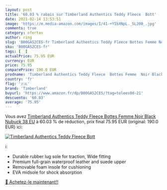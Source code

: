 ```yaml
---
layout: post
title: '60.03 % rabais sur Timberland Authentics Teddy Fleece  Bott'
date: 2021-02-14 13:53:51
image: 'https://m.media-amazon.com/images/I/41-+YIbXNpL._SL200_.jpg'
comments: true
category: ofertas
author: ring
slug: 'B00GAS2CES-fr Timberland Authentics Teddy Fleece Bottes Femme Noir Black...'
sku: 'B00GAS2CES-fr'
tags: [  ]
actualPrice: 75.95 EUR
currency: EUR
price: 75.95
comparePrice: 190.0 EUR
prodname: 'Timberland Authentics Teddy Fleece  Bottes Femme  Noir Black Nubuck  38 EU'
country: 'fr'
flag: '🇫🇷'
brand: 'Timberland'
buyurl: 'https://www.amazon.fr/dp/B00GAS2CES/?tag=tolees0d-21'
descuento: '60.03'
average: '75.95'
---
```


Vous avez [Timberland Authentics Teddy Fleece  Bottes Femme  Noir Black Nubuck  38 EU](https://www.amazon.fr/dp/B00GAS2CES/?tag=tolees0d-21)  à  60.03 % de réduction, prix final  75.95 EUR (original: 190.0 EUR) ici:

[![Timberland Authentics Teddy Fleece  Bott](https://m.media-amazon.com/images/I/41-+YIbXNpL._SL200_.jpg)](https://www.amazon.fr/dp/B00GAS2CES/?tag=tolees0d-21)

ℹ️:

- Durable rubber lug sole for traction, Wide fitting
- Premium full-grain waterproof leather and suede upper
- Removable foam insole for cushioning
- EVA midsole for shock absorption

[🛒 Achetez-le maintenant!!](https://www.amazon.fr/dp/B00GAS2CES/?tag=tolees0d-21)
